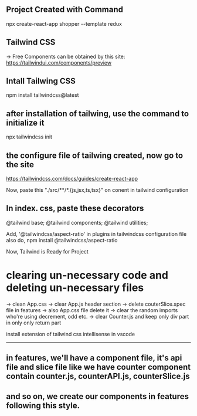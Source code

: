 ## Project Created with Command
npx create-react-app shopper --template redux

## Tailwind CSS
-> Free Components can be obtained by this site:
https://tailwindui.com/components/preview

## Intall Tailwing CSS
npm install tailwindcss@latest

## after installation of tailwing, use the command to initialize it
npx tailwindcss init 

## the configure file of tailwing created, now go to the site
https://tailwindcss.com/docs/guides/create-react-app

Now, paste this "./src/**/*.{js,jsx,ts,tsx}" on conent in tailwind configuration

## In index. css, paste these decorators
@tailwind base;
@tailwind components;
@tailwind utilities;

Add, '@tailwindcss/aspect-ratio' in plugins in tailwindcss configuration file
also do, npm install @tailwindcss/aspect-ratio

Now, Tailwind is Ready for Project

# clearing un-necessary code and deleting un-necessary files
-> clean App.css
-> clear App.js header section
-> delete couterSlice.spec file in features
-> also App.css file delete it
-> clear the random imports who're using decrement, odd etc. 
-> clear Counter.js and keep only div part in only only return part

install extension of tailwind css intellisense in vscode

_____________________________________________________________________

## in features, we'll have a component file, it's api file and slice file like we have counter component contain counter.js, counterAPI.js, counterSlice.js
## and so on, we create our components in features following this style.